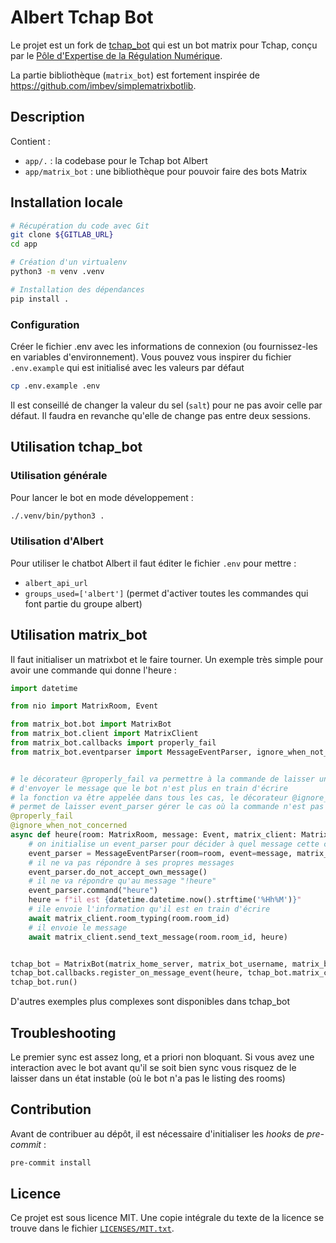 <!--
SPDX-FileCopyrightText: 2023 Pôle d'Expertise de la Régulation Numérique <contact.peren@finances.gouv.fr>

SPDX-License-Identifier: MIT
-->

# Albert Tchap Bot

Le projet est un fork de [tchap_bot](https://gitlab.incubateur.net/PEREN/tchap_bot) qui est un bot matrix pour Tchap, conçu par le [Pôle d'Expertise de la Régulation Numérique](https://gitlab.incubateur.net/PEREN).

La partie bibliothèque (`matrix_bot`) est fortement inspirée de https://github.com/imbev/simplematrixbotlib.


## Description

Contient :
- `app/.` : la codebase pour le Tchap bot Albert
- `app/matrix_bot` : une bibliothèque pour pouvoir faire des bots Matrix


## Installation locale

```bash
# Récupération du code avec Git
git clone ${GITLAB_URL}
cd app

# Création d'un virtualenv
python3 -m venv .venv

# Installation des dépendances
pip install .
```

### Configuration

Créer le fichier .env avec les informations de connexion (ou fournissez-les en variables d'environnement).
Vous pouvez vous inspirer du fichier `.env.example` qui est initialisé avec les valeurs par défaut 

```bash
cp .env.example .env
```

Il est conseillé de changer la valeur du sel (`salt`) pour ne pas avoir celle par défaut. Il faudra en revanche qu'elle de change pas entre deux sessions.


## Utilisation tchap_bot

### Utilisation générale

Pour lancer le bot en mode développement :


```bash
./.venv/bin/python3 .
```

### Utilisation d'Albert

Pour utiliser le chatbot Albert il faut éditer le fichier `.env` pour mettre :
- `albert_api_url`
- `groups_used=['albert']` (permet d'activer toutes les commandes qui font partie du groupe albert)


## Utilisation matrix_bot

Il faut initialiser un matrixbot et le faire tourner. Un exemple très simple pour avoir une commande qui donne l'heure :

```python
import datetime

from nio import MatrixRoom, Event

from matrix_bot.bot import MatrixBot
from matrix_bot.client import MatrixClient
from matrix_bot.callbacks import properly_fail
from matrix_bot.eventparser import MessageEventParser, ignore_when_not_concerned


# le décorateur @properly_fail va permettre à la commande de laisser un message d'erreur si la commande plante et
# d'envoyer le message que le bot n'est plus en train d'écrire
# la fonction va être appelée dans tous les cas, le décorateur @ignore_when_not_concerned 
# permet de laisser event_parser gérer le cas où la commande n'est pas concernée
@properly_fail
@ignore_when_not_concerned
async def heure(room: MatrixRoom, message: Event, matrix_client: MatrixClient):
    # on initialise un event_parser pour décider à quel message cette commande va répondre
    event_parser = MessageEventParser(room=room, event=message, matrix_client=matrix_client)
    # il ne va pas répondre à ses propres messages
    event_parser.do_not_accept_own_message()
    # il ne va répondre qu'au message "!heure"
    event_parser.command("heure")
    heure = f"il est {datetime.datetime.now().strftime('%Hh%M')}"
    # ile envoie l'information qu'il est en train d'écrire
    await matrix_client.room_typing(room.room_id)
    # il envoie le message
    await matrix_client.send_text_message(room.room_id, heure)


tchap_bot = MatrixBot(matrix_home_server, matrix_bot_username, matrix_bot_password)
tchap_bot.callbacks.register_on_message_event(heure, tchap_bot.matrix_client)
tchap_bot.run()
```

D'autres exemples plus complexes sont disponibles dans tchap_bot


## Troubleshooting

Le premier sync est assez long, et a priori non bloquant. Si vous avez une interaction avec le bot avant qu'il se soit bien sync vous risquez de le laisser dans un état instable (où le bot n'a pas le listing des rooms) 

## Contribution


Avant de contribuer au dépôt, il est nécessaire d'initialiser les _hooks_ de _pre-commit_ :

```bash
pre-commit install
```


## Licence

Ce projet est sous licence MIT. Une copie intégrale du texte
de la licence se trouve dans le fichier [`LICENSES/MIT.txt`](LICENSES/MIT.txt).
